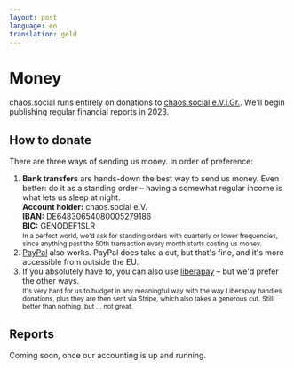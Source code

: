 ```yaml
---
layout: post
language: en
translation: geld
---
```


# Money

chaos.social runs entirely on donations to [chaos.social e.V.i.Gr.](/governance). We'll begin publishing regular
financial reports in 2023.

## How to donate

There are three ways of sending us money. In order of preference:

1. **Bank transfers** are hands-down the best way to send us money. Even better: do it as a standing order – having a
   somewhat regular income is what lets us sleep at night.<br>**Account holder:** chaos.social e.V.<br>**IBAN:**
   DE64830654080005279186<br>**BIC:** GENODEF1SLR<br><small>In a perfect world, we'd ask for standing orders with
   quarterly or lower frequencies, since anything past the 50th transaction every month starts costing us
   money.</small>
2. [PayPal](//paypal.me/chaossocial) also works. PayPal does take a cut, but that's fine, and it's more accessible from
   outside the EU.
3. If you absolutely have to, you can also use [liberapay](//liberapay.com/chaos.social) – but we'd prefer the other
   ways.<br><small>It's very hard for us to budget in any meaningful way with the way Liberapay handles donations, plus
   they are then sent via Stripe, which also takes a generous cut. Still better than nothing, but … not great.</small>

## Reports

Coming soon, once our accounting is up and running.
